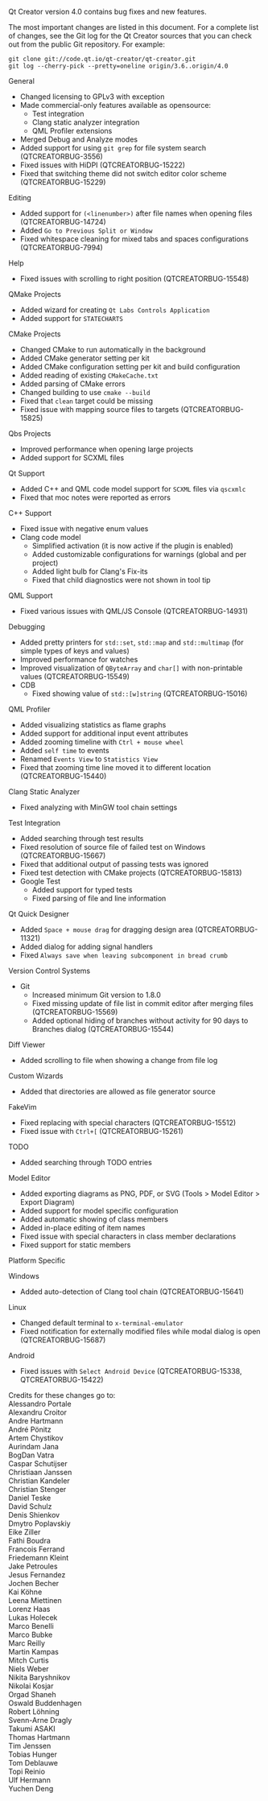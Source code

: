 Qt Creator version 4.0 contains bug fixes and new features.

The most important changes are listed in this document. For a complete
list of changes, see the Git log for the Qt Creator sources that
you can check out from the public Git repository. For example:

    git clone git://code.qt.io/qt-creator/qt-creator.git
    git log --cherry-pick --pretty=oneline origin/3.6..origin/4.0

General

* Changed licensing to GPLv3 with exception
* Made commercial-only features available as opensource:
    * Test integration
    * Clang static analyzer integration
    * QML Profiler extensions
* Merged Debug and Analyze modes
* Added support for using `git grep` for file system search
  (QTCREATORBUG-3556)
* Fixed issues with HiDPI (QTCREATORBUG-15222)
* Fixed that switching theme did not switch editor color scheme
  (QTCREATORBUG-15229)

Editing

* Added support for `(<linenumber>)` after file names when opening files
  (QTCREATORBUG-14724)
* Added `Go to Previous Split or Window`
* Fixed whitespace cleaning for mixed tabs and spaces configurations
  (QTCREATORBUG-7994)

Help

* Fixed issues with scrolling to right position (QTCREATORBUG-15548)

QMake Projects

* Added wizard for creating `Qt Labs Controls Application`
* Added support for `STATECHARTS`

CMake Projects

* Changed CMake to run automatically in the background
* Added CMake generator setting per kit
* Added CMake configuration setting per kit and build configuration
* Added reading of existing `CMakeCache.txt`
* Added parsing of CMake errors
* Changed building to use `cmake --build`
* Fixed that `clean` target could be missing
* Fixed issue with mapping source files to targets (QTCREATORBUG-15825)

Qbs Projects

* Improved performance when opening large projects
* Added support for SCXML files

Qt Support

* Added C++ and QML code model support for `SCXML` files via `qscxmlc`
* Fixed that moc notes were reported as errors

C++ Support

* Fixed issue with negative enum values
* Clang code model
    * Simplified activation (it is now active if the plugin is enabled)
    * Added customizable configurations for warnings (global and per project)
    * Added light bulb for Clang's Fix-its
    * Fixed that child diagnostics were not shown in tool tip

QML Support

* Fixed various issues with QML/JS Console (QTCREATORBUG-14931)

Debugging

* Added pretty printers for `std::set`, `std::map` and `std::multimap`
  (for simple types of keys and values)
* Improved performance for watches
* Improved visualization of `QByteArray` and `char[]` with non-printable
  values (QTCREATORBUG-15549)
* CDB
    * Fixed showing value of `std::[w]string` (QTCREATORBUG-15016)

QML Profiler

* Added visualizing statistics as flame graphs
* Added support for additional input event attributes
* Added zooming timeline with `Ctrl + mouse wheel`
* Added `self time` to events
* Renamed `Events View` to `Statistics View`
* Fixed that zooming time line moved it to different location
  (QTCREATORBUG-15440)

Clang Static Analyzer

* Fixed analyzing with MinGW tool chain settings

Test Integration

* Added searching through test results
* Fixed resolution of source file of failed test on Windows (QTCREATORBUG-15667)
* Fixed that additional output of passing tests was ignored
* Fixed test detection with CMake projects (QTCREATORBUG-15813)
* Google Test
    * Added support for typed tests
    * Fixed parsing of file and line information

Qt Quick Designer

* Added `Space + mouse drag` for dragging design area (QTCREATORBUG-11321)
* Added dialog for adding signal handlers
* Fixed `Always save when leaving subcomponent in bread crumb`

Version Control Systems

* Git
    * Increased minimum Git version to 1.8.0
    * Fixed missing update of file list in commit editor after merging files
      (QTCREATORBUG-15569)
    * Added optional hiding of branches without activity for 90 days to Branches
      dialog (QTCREATORBUG-15544)

Diff Viewer

* Added scrolling to file when showing a change from file log

Custom Wizards

* Added that directories are allowed as file generator source

FakeVim

* Fixed replacing with special characters (QTCREATORBUG-15512)
* Fixed issue with `Ctrl+[` (QTCREATORBUG-15261)

TODO

* Added searching through TODO entries

Model Editor

* Added exporting diagrams as PNG, PDF, or SVG
  (Tools > Model Editor > Export Diagram)
* Added support for model specific configuration
* Added automatic showing of class members
* Added in-place editing of item names
* Fixed issue with special characters in class member declarations
* Fixed support for static members

Platform Specific

Windows

* Added auto-detection of Clang tool chain (QTCREATORBUG-15641)

Linux

* Changed default terminal to `x-terminal-emulator`
* Fixed notification for externally modified files while modal dialog is open
  (QTCREATORBUG-15687)

Android

* Fixed issues with `Select Android Device`
  (QTCREATORBUG-15338, QTCREATORBUG-15422)

Credits for these changes go to:  
Alessandro Portale  
Alexandru Croitor  
Andre Hartmann  
André Pönitz  
Artem Chystikov  
Aurindam Jana  
BogDan Vatra  
Caspar Schutijser  
Christiaan Janssen  
Christian Kandeler  
Christian Stenger  
Daniel Teske  
David Schulz  
Denis Shienkov  
Dmytro Poplavskiy  
Eike Ziller  
Fathi Boudra  
Francois Ferrand  
Friedemann Kleint  
Jake Petroules  
Jesus Fernandez  
Jochen Becher  
Kai Köhne  
Leena Miettinen  
Lorenz Haas  
Lukas Holecek  
Marco Benelli  
Marco Bubke  
Marc Reilly  
Martin Kampas  
Mitch Curtis  
Niels Weber  
Nikita Baryshnikov  
Nikolai Kosjar  
Orgad Shaneh  
Oswald Buddenhagen  
Robert Löhning  
Svenn-Arne Dragly  
Takumi ASAKI  
Thomas Hartmann  
Tim Jenssen  
Tobias Hunger  
Tom Deblauwe  
Topi Reinio  
Ulf Hermann  
Yuchen Deng
